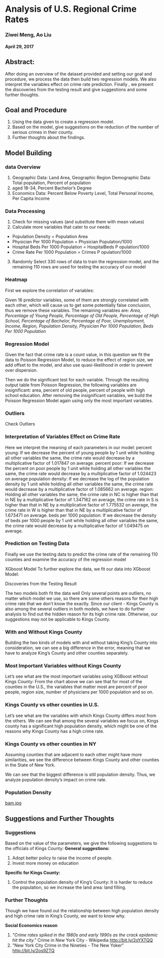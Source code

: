 # Analysis of U.S. Regional Crime Rates
### Ziwei Meng, Ao Liu
#### April 29, 2017

## Abstract:
After doing an overview of the dataset provided and setting our goal and procedure, we process the data then build two regression models. We also interpret the variables effect on crime rate prediction. Finally , we present the discoveries from the testing result and give suggestions and some further thoughts.

## Goal and Procedure
1. Using the data given to create a regression model.
2. Based on the model, give suggestions on the reduction of the number of serious crimes in their county.
3. Further thoughts about the findings.

## Model Building
### data Overview
1. Geographic Data: Land Area, Geographic Region Demographic Data: Total population, Percent of population
2. aged 18-34, Percent Bachelor’s Degree
3. Economics Data: Percent Below Poverty Level, Total Personal Income, Per Capita Income

### Data Processing
1. Check for missing values (and substitute them with mean values)
2. Calculate more variables that cater to our needs:
  - Population Density = Population Area
  - Physician Per 1000 Population = Physician Population/1000
  - Hospital Beds Per 1000 Population = HospitalBeds P opulation/1000
  - Crime Rate Per 1000 Population =
Crimes
P opulation/1000
3. Randomly Select 330 rows of data to train the regression model, and the remaining 110 rows are used for testing the accuracy of our model


### Heatmap
First we explore the correlation of variables:

Given 16 predictor variables, some of them are strongly correlated with each other, which will cause us to get some potentially false conclusion, thus we remove these variables.
The remaining variables are:
*Area, Percentage of Young People, Percentage of Old People, Percentage of High School, Percentage of Bachelor, Percentage of Poor, Unemployment, Income, Region, Population Density, Physician Per 1000 Population, Beds Per 1000 Population*

### Regression Model
Given the fact that crime rate is a count value, in this question we fit the data to Poisson Regression Model, to reduce the effect of region size, we add offset to the model, and also use quasi-likelihood in order to prevent over dispersion.

Then we do the significant test for each variable.
Through the resulting output table from Poisson Regression, the following variables are insignificant:
area, percent of old people, percent of people with high school education.
After removing the insignificant variables, we build the Poisson Regression Model again using only the most important variables.

### Outliers
Check Outliers

### Interpretation of Variables Effect on Crime Rate
Here we interpret the meaning of each parameters in our model:
percent young: If we decrease the percent of young people by 1 unit while holding all other variables the same, the crime rate would decrease by a multiplicative factor of 1.017847 on average.
percent poor: If we decrease the percent on poor people by 1 unit while holding all other variables the same, the crime rate would decrease by a multiplicative factor of 1.024423 on average
population density: If we decrease the log of the population density by 1 unit while holding all other variables the same, the crime rate would decrease by a multiplicative factor of 1.085662 on average.
region: Holding all other variables the same, the crime rate in NC is higher than that in NE by a multiplicative factor of 1.347162 on average, the crime rate in S is higher than that in NE by a multiplicative factor of 1.775532 on average, the crime rate in W is higher than that in NE by a multiplicative factor of 1.673471 on average.
beds per 1000 population: If we decrease the density of beds per 1000 people by 1 unit while holding all other variables the same, the crime rate would decrease by a multiplicative factor of 1.049475 on average.

### Prediction on Testing Data
Finally we use the testing data to predict the crime rate of the remaining 110 counties and examine the accuracy of the regression model

XGboost Model
To further explore the data, we fit our data into XGboost Model:

Discoveries from the Testing Result

The two models both fit the data well
Only several points are outliers, no matter which model we use, so there are some others reasons for their high crime rate that we don’t know the exactly.
Since our client - Kings County is also among the several outliers in both models, we have to do further analysis to find out the hidden reason for its high crime rate. Otherwise, our suggestions may not be applicable to Kings County.

### With and Without Kings County
Building the two kinds of models with and without taking King’s County into consideration, we can see a big difference in the error, meaning that we have to analyze King’s County and other counties separately.

### Most Important Variables without Kings County
Let’s see what are the most important variables using XGBoost without Kings County:
From the chart above we can see that for most of the counties in the U.S., the variables that matter most are percent of poor people, region size, number of physicians per 1000 population and so on.


### Kings County vs other counties in U.S.
Let’s see what are the variables with which Kings County differs most from the others. We can see that among the several variables we focus on, Kings county has a significant high population density, which might be one of the reasons why Kings County has a high crime rate.

### Kings County vs other counties in NY
Assuming counties that are adjacent to each other might have more similarities, we see the difference between Kings County and other counties in the State of New York.

We can see that the biggest difference is still population density. Thus, we analyze population density’s impact on crime rate.

### Population Density

[bam.jpg](bam.jpg)

## Suggestions and Further Thoughts
### Suggestions
Based on the value of the parameters, we give the following suggestions to the officials of Kings County:
**General suggestions:**
1. Adopt better policy to raise the income of people.
2. Invest more money on education

**Specific for Kings County:**
1. Control the population density of King’s County:
  It is harder to reduce the population, so we increase the land area: land filling.


### Further Thoughts
Though we have found out the relationship between high population density and high crime rate in King’s County, we want to know why.

**Social Economics reason**
1. *"Crime rates spiked in the 1980s and early 1990s as the crack epidemic hit the city."*
Crime in New York City - Wikipedia
http://bit.ly/2oYXTQQ
2. "New York City Crime in the Nineties - The New Yoker"
http://bit.ly/2os9ZTQ
